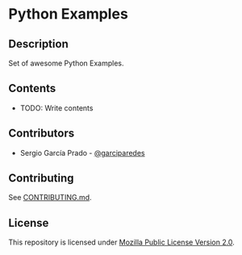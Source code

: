 # Python Examples

## Description

Set of awesome Python Examples.

## Contents

  * TODO: Write contents

## Contributors

  * Sergio García Prado - [@garciparedes](http://garciparedes.me)

## Contributing

See [CONTRIBUTING.md](CONTRIBUTING.md).

## License

This repository is licensed under [Mozilla Public License Version 2.0](LICENSE).
